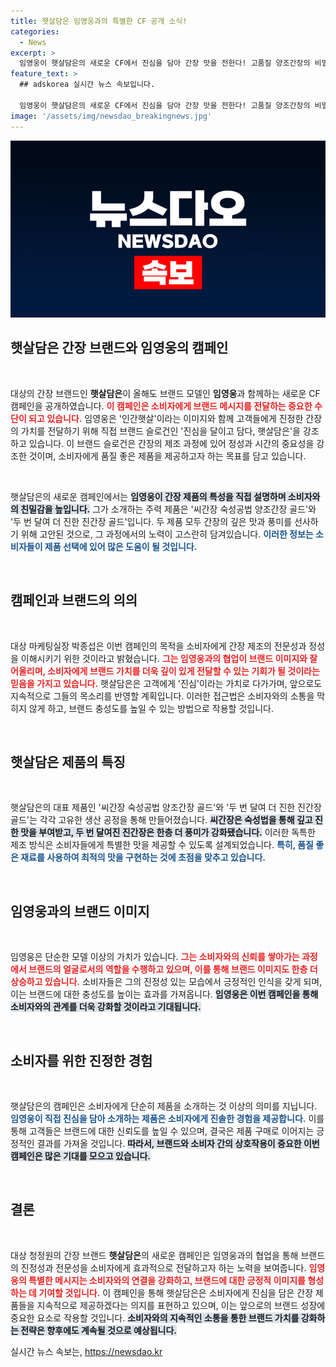 ```yaml
---
title: 햇살담은 임영웅과의 특별한 CF 공개 소식!
categories:
  - News
excerpt: >
  임영웅이 햇살담은의 새로운 CF에서 진심을 담아 간장 맛을 전한다! 고품질 양조간장의 비밀을 임영웅과 함께 알아보세요. 클릭하면 간장의 진수를 발견할 수 있습니다!
feature_text: >
  ## adskorea 실시간 뉴스 속보입니다.

  임영웅이 햇살담은의 새로운 CF에서 진심을 담아 간장 맛을 전한다! 고품질 양조간장의 비밀을 임영웅과 함께 알아보세요. 클릭하면 간장의 진수를 발견할 수 있습니다!
image: '/assets/img/newsdao_breakingnews.jpg'
---
```


<p><img src="/assets/img/newsdao_breakingnews.jpg" alt="adskorea 속보" /></p>

<h2 data-ke-size="size26">햇살담은 간장 브랜드와 임영웅의 캠페인</h2>

<p data-ke-size="size16">&nbsp;</p>

<p>대상의 간장 브랜드인 <b>햇살담은</b>이 올해도 브랜드 모델인 <b>임영웅</b>과 함께하는 새로운 CF 캠페인을 공개하였습니다. <b><span style="color: #ee2323;">이 캠페인은 소비자에게 브랜드 메시지를 전달하는 중요한 수단이 되고 있습니다.</span></b> 임영웅은 '인간햇살'이라는 이미지와 함께 고객들에게 진정한 간장의 가치를 전달하기 위해 직접 브랜드 슬로건인 '진심을 달이고 담다, 햇살담은'을 강조하고 있습니다. 이 브랜드 슬로건은 간장의 제조 과정에 있어 정성과 시간의 중요성을 강조한 것이며, 소비자에게 품질 좋은 제품을 제공하고자 하는 목표를 담고 있습니다.</p>

<p data-ke-size="size16">&nbsp;</p>

<p>햇살담은의 새로운 캠페인에서는 <b><span style="background-color: #21538527;">임영웅이 간장 제품의 특성을 직접 설명하며 소비자와의 친밀감을 높입니다.</span></b> 그가 소개하는 주력 제품은 '씨간장 숙성공법 양조간장 골드'와 '두 번 달여 더 진한 진간장 골드'입니다. 두 제품 모두 간장의 깊은 맛과 풍미를 선사하기 위해 고안된 것으로, 그 과정에서의 노력이 고스란히 담겨있습니다. <b><span style="color: #1a5490;">이러한 정보는 소비자들이 제품 선택에 있어 많은 도움이 될 것입니다.</span></b></p>

<p data-ke-size="size16">&nbsp;</p>

<h2 data-ke-size="size26">캠페인과 브랜드의 의의</h2>

<p data-ke-size="size16">&nbsp;</p>

<p>대상 마케팅실장 박종섭은 이번 캠페인의 목적을 소비자에게 간장 제조의 전문성과 정성을 이해시키기 위한 것이라고 밝혔습니다. <b><span style="color: #ee2323;">그는 임영웅과의 협업이 브랜드 이미지와 잘 어울리며, 소비자에게 브랜드 가치를 더욱 깊이 있게 전달할 수 있는 기회가 될 것이라는 믿음을 가지고 있습니다.</span></b> 햇살담은은 고객에게 '진심'이라는 가치로 다가가며, 앞으로도 지속적으로 그들의 목소리를 반영할 계획입니다. 이러한 접근법은 소비자와의 소통을 막히지 않게 하고, 브랜드 충성도를 높일 수 있는 방법으로 작용할 것입니다.</p>

<p data-ke-size="size16">&nbsp;</p>

<h2 data-ke-size="size26">햇살담은 제품의 특징</h2>

<p data-ke-size="size16">&nbsp;</p>

<p>햇살담은의 대표 제품인 '씨간장 숙성공법 양조간장 골드'와 '두 번 달여 더 진한 진간장 골드'는 각각 고유한 생산 공정을 통해 만들어졌습니다. <b><span style="background-color: #21538527;">씨간장은 숙성법을 통해 깊고 진한 맛을 부여받고, 두 번 달여진 진간장은 한층 더 풍미가 강화됐습니다.</span></b> 이러한 독특한 제조 방식은 소비자들에게 특별한 맛을 제공할 수 있도록 설계되었습니다. <b><span style="color: #1a5490;">특히, 품질 좋은 재료를 사용하여 최적의 맛을 구현하는 것에 초점을 맞추고 있습니다.</span></b></p>

<p data-ke-size="size16">&nbsp;</p>

<h2 data-ke-size="size26">임영웅과의 브랜드 이미지</h2>

<p data-ke-size="size16">&nbsp;</p>

<p>임영웅은 단순한 모델 이상의 가치가 있습니다. <b><span style="color: #ee2323;">그는 소비자와의 신뢰를 쌓아가는 과정에서 브랜드의 얼굴로서의 역할을 수행하고 있으며, 이를 통해 브랜드 이미지도 한층 더 상승하고 있습니다.</span></b> 소비자들은 그의 진정성 있는 모습에서 긍정적인 인식을 갖게 되며, 이는 브랜드에 대한 충성도를 높이는 효과를 가져옵니다. <b><span style="background-color: #21538527;">임영웅은 이번 캠페인을 통해 소비자와의 관계를 더욱 강화할 것이라고 기대됩니다.</span></b></p>

<p data-ke-size="size16">&nbsp;</p>

<h2 data-ke-size="size26">소비자를 위한 진정한 경험</h2>

<p data-ke-size="size16">&nbsp;</p>

<p>햇살담은의 캠페인은 소비자에게 단순히 제품을 소개하는 것 이상의 의미를 지닙니다. <b><span style="color: #1a5490;">임영웅이 직접 진심을 담아 소개하는 제품은 소비자에게 진솔한 경험을 제공합니다.</span></b> 이를 통해 고객들은 브랜드에 대한 신뢰도를 높일 수 있으며, 결국은 제품 구매로 이어지는 긍정적인 결과를 가져올 것입니다. <b><span style="background-color: #21538527;">따라서, 브랜드와 소비자 간의 상호작용이 중요한 이번 캠페인은 많은 기대를 모으고 있습니다.</span></b></p>

<p data-ke-size="size16">&nbsp;</p>

<h2 data-ke-size="size26">결론</h2>

<p data-ke-size="size16">&nbsp;</p>

<p>대상 청정원의 간장 브랜드 <b>햇살담은</b>의 새로운 캠페인은 임영웅과의 협업을 통해 브랜드의 진정성과 전문성을 소비자에게 효과적으로 전달하고자 하는 노력을 보여줍니다. <b><span style="color: #ee2323;">임영웅의 특별한 메시지는 소비자와의 연결을 강화하고, 브랜드에 대한 긍정적 이미지를 형성하는 데 기여할 것입니다.</span></b> 이 캠페인을 통해 햇살담은은 소비자에게 진심을 담은 간장 제품들을 지속적으로 제공하겠다는 의지를 표현하고 있으며, 이는 앞으로의 브랜드 성장에 중요한 요소로 작용할 것입니다. <b><span style="background-color: #21538527;">소비자와의 지속적인 소통을 통한 브랜드 가치를 강화하는 전략은 향후에도 계속될 것으로 예상됩니다.</span></b></p>
실시간 뉴스 속보는, <a href="https://newsdao.kr" rel="dofollow">https://newsdao.kr</a>


